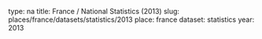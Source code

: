 type: na
title: France / National Statistics (2013)
slug: places/france/datasets/statistics/2013
place: france
dataset: statistics
year: 2013
